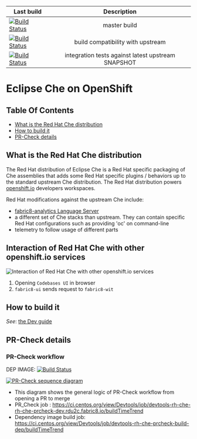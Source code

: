 | Last build        | Description           |
| ------------- |:-------------:|
| [![Build Status](https://ci.centos.org/buildStatus/icon?job=devtools-rh-che-build-che-credentials-master)](https://ci.centos.org/view/Devtools/job/devtools-rh-che-build-che-credentials-master/) | master build |
| [![Build Status](https://ci.codenvycorp.com/buildStatus/icon?job=rh-che-ci-master)](https://ci.codenvycorp.com/job/rh-che-ci-master/) | build compatibility with upstream |
| [![Build Status](https://ci.centos.org/buildStatus/icon?job=devtools-rh-che-rh-che-compatibility-test-dev.rdu2c.fabric8.io)](https://ci.centos.org/view/Devtools/job/devtools-rh-che-rh-che-compatibility-test-dev.rdu2c.fabric8.io/) | integration tests against latest upstream SNAPSHOT |


# Eclipse Che on OpenShift 

## Table Of Contents

* [What is the Red Hat Che distribution](#what-is-the-red-hat-che-distribution)
* [How to build it](#how-to-build-it)
* [PR-Check details](#pr-check-details)

## What is the Red Hat Che distribution

The Red Hat distribution of Eclipse Che is a Red Hat specific packaging of Che assemblies
that adds some Red Hat specific plugins / behaviors up to the standard upstream Che
distribution. The Red Hat distribution powers [openshift.io](https://openshift.io) developers workspaces.

Red Hat modifications against the upstream Che include:

* [fabric8-analytics Language Server](https://github.com/fabric8-analytics/fabric8-analytics-lsp-server)
* a different set of Che stacks than upstream. They can contain specific Red Hat configurations such as providing 'oc' on command-line
* telemetry to follow usage of different parts

## Interaction of Red Hat Che with other openshift.io services

![Interaction of Red Hat Che with other openshift.io services](https://user-images.githubusercontent.com/1461122/48473793-8213aa80-e7f9-11e8-8bc1-75549c771438.png)

1. Opening `Codebases UI` in browser
2. `fabric8-ui` sends request to `fabric8-wit`

## How to build it

*See*: [the Dev guide](./dev-guide.adoc)

## PR-Check details

### PR-Check workflow

DEP IMAGE: [![Build Status](https://ci.centos.org/view/Devtools/job/devtools-rh-che-prcheck-build-dep/badge/icon)](https://ci.centos.org/view/Devtools/job/devtools-rh-che-prcheck-build-dep/)

[![PR-Check sequence diagram](https://raw.githubusercontent.com/redhat-developer/rh-che/master/documentation/rh-che-prcheck/pr_check_general_squence_diagram.svg)](https://raw.githubusercontent.com/redhat-developer/rh-che/master/documentation/rh-che-prcheck/pr_check_general_squence_diagram.plantuml)

- This diagram shows the general logic of PR-Check workflow from opening a PR to merge
- PR_Check job : https://ci.centos.org/view/Devtools/job/devtools-rh-che-rh-che-prcheck-dev.rdu2c.fabric8.io/buildTimeTrend
- Dependency image build job: https://ci.centos.org/view/Devtools/job/devtools-rh-che-prcheck-build-dep/buildTimeTrend
